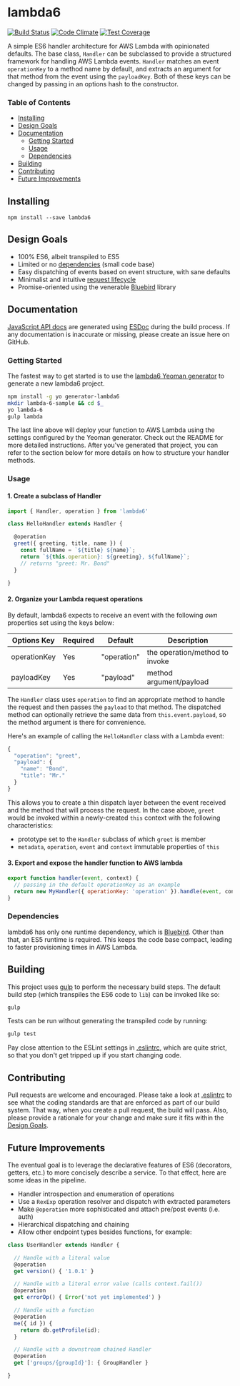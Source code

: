 # lambda6
[![Build Status](https://travis-ci.org/nombers/lambda6.svg)](https://travis-ci.org/nombers/lambda6)
[![Code Climate](https://codeclimate.com/github/nombers/lambda6/badges/gpa.svg)](https://codeclimate.com/github/nombers/lambda6)
[![Test Coverage](https://codeclimate.com/github/nombers/lambda6/badges/coverage.svg)](https://codeclimate.com/github/nombers/lambda6/coverage)

A simple ES6 handler architecture for AWS Lambda with opinionated defaults. The base class, `Handler` can be subclassed to provide a structured framework for handling AWS Lambda events. `Handler` matches an event `operationKey` to a method name by default, and extracts an argument for that method from the event using the `payloadKey`. Both of these keys can be changed by passing in an options hash to the constructor.

### Table of Contents
* [Installing](#installing)
* [Design Goals](#design-goals)
* [Documentation](#documentation)
    * [Getting Started](#getting-started)
    * [Usage](#usage)
    * [Dependencies](#dependencies)
* [Building](#building)
* [Contributing](#Contributing)
* [Future Improvements](#future-improvements)

## Installing
`npm install --save lambda6`

## Design Goals
* 100% ES6, albeit transpiled to ES5
* Limited or no [dependencies](#dependencies) (small code base)
* Easy dispatching of events based on event structure, with sane defaults
* Minimalist and intuitive [request lifecycle](#Request-Lifecycle)
* Promise-oriented using the venerable [Bluebird](https://github.com/petkaantonov/bluebird) library

## Documentation
[JavaScript API docs](https://docs) are generated using [ESDoc](https://esdoc.org) during the build process. If any documentation is inaccurate or missing, please create an issue here on GitHub.

### Getting Started
The fastest way to get started is to use the [lambda6 Yeoman generator](https://github.com/nombers/generator-lambda6) to generate a new lambda6 project.

```bash
npm install -g yo generator-lambda6
mkdir lambda-6-sample && cd $_
yo lambda-6
gulp lambda
```

The last line above will deploy your function to AWS Lambda using the settings configured by the Yeoman generator. Check out the README for more detailed instructions. After you've generated that project, you can refer to the section below for more details on how to structure your handler methods.

### Usage
#### 1. Create a subclass of Handler

```javascript
import { Handler, operation } from 'lambda6'

class HelloHandler extends Handler {

  @operation
  greet({ greeting, title, name }) {
    const fullName = `${title} ${name}`;
    return `${this.operation}: ${greeting}, ${fullName}`;
    // returns "greet: Mr. Bond"
  }

}
```

#### 2. Organize your Lambda request operations

By default, lambda6 expects to receive an event with the following _own_ properties set using the keys below:

Options Key  | Required | Default     | Description
-------------|----------|-------------|-----------------------------------------
operationKey | Yes      | "operation" | the operation/method to invoke
payloadKey   | Yes      | "payload"   | method argument/payload

The `Handler` class uses `operation` to find an appropriate method to handle the request and then passes the `payload` to that method. The dispatched method can optionally retrieve the same data from `this.event.payload`, so the method argument is there for convenience.

Here's an example of calling the `HelloHandler` class with a Lambda event:
```javascript
{
  "operation": "greet",
  "payload": {
    "name": "Bond",
    "title": "Mr."
  }
}
```

This allows you to create a thin dispatch layer between the event received and the method that will process the request. In the case above, `greet` would be invoked within a newly-created `this` context with the following characteristics:

* prototype set to the `Handler` subclass of which `greet` is member
* `metadata`, `operation`, `event` and `context` immutable properties of `this`

#### 3. Export and expose the handler function to AWS lambda

```javascript
export function handler(event, context) {
  // passing in the default operationKey as an example
  return new MyHandler({ operationKey: 'operation' }).handle(event, context);
}
```

### Dependencies
lambda6 has only one runtime dependency, which is [Bluebird](https://github.com/petkaantonov/bluebird). Other than that, an ES5 runtime is required. This keeps the code base compact, leading to faster provisioning times in AWS Lambda.

## Building
This project uses [gulp](https://gulpjs.com) to perform the necessary build steps. The default build step (which transpiles the ES6 code to `lib`) can be invoked like so:
```bash
gulp
```

Tests can be run without generating the transpiled code by running:
```bash
gulp test
```

Pay close attention to the ESLint settings in [.eslintrc](.eslintrc), which are quite strict, so that you don't get tripped up if you start changing code.

## Contributing
Pull requests are welcome and encouraged. Please take a look at [.eslintrc](.eslintrc) to see what the coding standards are that are enforced as part of our build system. That way, when you create a pull request, the build will pass. Also, please provide a rationale for your change and make sure it fits within the [Design Goals](#Design-Goals).

## Future Improvements
The eventual goal is to leverage the declarative features of ES6 (decorators, getters, etc.) to more concisely describe a service. To that effect, here are some ideas in the pipeline.

* Handler introspection and enumeration of operations
* Use a `RexExp` operation resolver and dispatch with extracted parameters
* Make `@operation` more sophisticated and attach pre/post events (i.e. auth)
* Hierarchical dispatching and chaining
* Allow other endpoint types besides functions, for example:
```javascript
class UserHandler extends Handler {

  // Handle with a literal value
  @operation
  get version() { '1.0.1' }

  // Handle with a literal error value (calls context.fail())
  @operation
  get errorOp() { Error('not yet implemented') }

  // Handle with a function
  @operation
  me({ id }) {
    return db.getProfile(id);
  }

  // Handle with a downstream chained Handler
  @operation
  get ['groups/{groupId}']: { GroupHandler }

}
```
